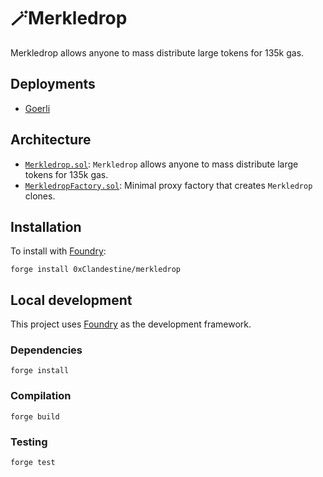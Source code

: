 # 🪄Merkledrop

Merkledrop allows anyone to mass distribute large tokens for 135k gas.

## Deployments

-  [Goerli](https://goerli.etherscan.io/address/0x240009354c9302776970918eBD0677bCe3B43F4A)

## Architecture

-   [`Merkledrop.sol`](src/Merkledrop.sol): `Merkledrop` allows anyone to mass distribute large tokens for 135k gas.
-   [`MerkledropFactory.sol`](src/MerkledropFactory.sol): Minimal proxy factory that creates `Merkledrop` clones.

## Installation

To install with [Foundry](https://github.com/gakonst/foundry):

```
forge install 0xClandestine/merkledrop
```

## Local development

This project uses [Foundry](https://github.com/gakonst/foundry) as the development framework.

### Dependencies

```
forge install
```

### Compilation

```
forge build
```

### Testing

```
forge test
```
